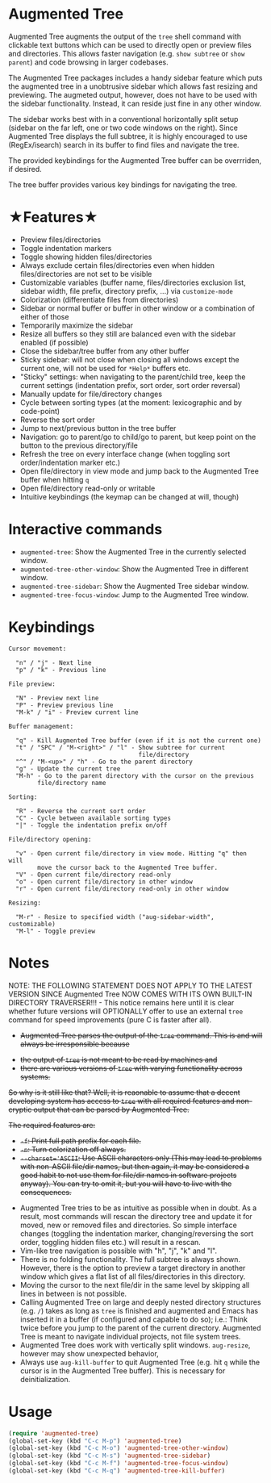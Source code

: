 # Augmented Tree

Augmented Tree augments the output of the `tree` shell command with
clickable text buttons which can be used to directly open or preview
files and directories. This allows faster navigation (e.g. `show
subtree` or `show parent`) and code browsing in larger codebases.

The Augmented Tree packages includes a handy sidebar feature which puts
the augmented tree in a unobtrusive sidebar which allows fast
resizing and previewing. The augmeted output, however, does not have to
be used with the sidebar functionality. Instead, it can reside just fine
in any other window.

The sidebar works best with in a conventional horizontally split setup
(sidebar on the far left, one or two code windows on the right). Since
Augmented Tree displays the full subtree, it is highly encouraged to use
(RegEx/isearch) search in its buffer to find files and navigate the
tree.

The provided keybindings for the Augmented Tree buffer can be
overrriden, if desired.

The tree buffer provides various key bindings for navigating the tree.


# ★Features★

- Preview files/directories
- Toggle indentation markers
- Toggle showing hidden files/directories
- Always exclude certain files/directories even when hidden files/directories are not set to be visible
- Customizable variables (buffer name, files/directories exclusion list, sidebar width, file prefix, directory prefix, ...) via `customize-mode`
- Colorization (differentiate files from directories)
- Sidebar or normal buffer or buffer in other window or a combination of either of those
- Temporarily maximize the sidebar
- Resize all buffers so they still are balanced even with the sidebar enabled (if possible)
- Close the sidebar/tree buffer from any other buffer
- Sticky sidebar: will not close when closing all windows except the current one, will not be used for `*Help*` buffers etc.
- "Sticky" settings: when navigating to the parent/child tree, keep the current settings (indentation prefix, sort order, sort order reversal)
- Manually update for file/directory changes
- Cycle between sorting types (at the moment: lexicographic and by code-point)
- Reverse the sort order
- Jump to next/previous button in the tree buffer
- Navigation: go to parent/go to child/go to parent, but keep point on the button to the previous directory/file
- Refresh the tree on every interface change (when toggling sort order/indentation marker etc.)
- Open file/directory in view mode and jump back to the Augmented Tree buffer when hitting `q`
- Open file/directory read-only or writable
- Intuitive keybindings (the keymap can be changed at will, though)

# Interactive commands

- `augmented-tree`: Show the Augmented Tree in the currently selected window.
- `augmented-tree-other-window`: Show the Augmented Tree in different window.
- `augmented-tree-sidebar`: Show the Augmented Tree sidebar window.
- `augmented-tree-focus-window`: Jump to the Augmented Tree window.


# Keybindings

```
Cursor movement:

  "n" / "j" - Next line
  "p" / "k" - Previous line

File preview:

  "N" - Preview next line
  "P" - Preview previous line
  "M-k" / "i" - Preview current line

Buffer management:

  "q" - Kill Augmented Tree buffer (even if it is not the current one)
  "t" / "SPC" / "M-<right>" / "l" - Show subtree for current
                                    file/directory
  "^" / "M-<up>" / "h" - Go to the parent directory
  "g" - Update the current tree
  "M-h" - Go to the parent directory with the cursor on the previous
        file/directory name

Sorting:

  "R" - Reverse the current sort order
  "C" - Cycle between available sorting types
  "|" - Toggle the indentation prefix on/off

File/directory opening:

  "v" - Open current file/directory in view mode. Hitting "q" then will
        move the cursor back to the Augmented Tree buffer.
  "V" - Open current file/directory read-only
  "o" - Open current file/directory in other window
  "r" - Open current file/directory read-only in other window

Resizing:

  "M-r" - Resize to specified width ("aug-sidebar-width", customizable)
  "M-l" - Toggle preview
```


# Notes


NOTE:  THE FOLLOWING STATEMENT DOES NOT APPLY TO THE LATEST VERSION SINCE
       Augmented Tree NOW COMES WITH ITS OWN BUILT-IN DIRECTORY
       TRAVERSER!!! - This notice remains here until it is clear whether
       future versions will OPTIONALLY offer to use an external `tree`
       command for speed improvements (pure C is faster after all).


 - <del>Augmented Tree parses the output of the `tree` command. This is and
  will always be irresponsible because</del>
  + <del>the output of `tree` is not meant to be read by machines and</del>
  + <del>there are various versions of `tree` with varying functionality
    across systems.</del>

  <del>So why is it still like that? Well, it is reaonable to assume that a
  decent developing system has access to `tree` with all required
  features and non-cryptic output that can be parsed by Augmented Tree.</del>

  <del>The required features are:</del>
  + <del>`-f`: Print full path prefix for each file.</del>
  + <del>`-n`: Turn colorization off always.</del>
  + <del>`--charset='ASCII`: Use ASCII characters only (This may
    lead to problems with non-ASCII file/dir names, but then
    again, it may be considered a good habit to not use them
    for file/dir names in software projects anyway). You can try to
    omit it, but you will have to live with the consequences.</del>

- Augmented Tree tries to be as intuitive as possible when in doubt. As a result, most commands will rescan the directory tree and update it for moved, new or removed files and directories. So simple interface changes (toggling the indentation marker, changing/reversing the sort order, toggling hidden files etc.) will result in a rescan.
- Vim-like tree navigation is possible with "h", "j", "k" and "l".
- There is no folding functionality. The full subtree is always shown.
  However, there is the option to preview a target directory
  in another window which gives a flat list of all files/directories in
  this directory.
- Moving the cursor to the next file/dir in the same level by skipping
  all lines in between is not possible.
- Calling Augmented Tree on large and deeply nested directory structures
  (e.g. `/`) takes as long as `tree` is finished and augmented and Emacs
  has inserted it in a buffer (if configured and capable to do so);
  i.e.: Think twice before you jump to the parent of the current
  directory. Augmented Tree is meant to navigate individual projects,
  not file system trees.
- Augmented Tree does work with vertically split windows. `aug-resize`,
  however may show unexpected behavior,
- Always use `aug-kill-buffer` to quit Augmented Tree (e.g. hit `q` while the cursor is in the Augmented Tree buffer). This is necessary for deinitialization.

# Usage

``` lisp
(require 'augmented-tree)
(global-set-key (kbd "C-c M-p") 'augmented-tree)
(global-set-key (kbd "C-c M-o") 'augmented-tree-other-window)
(global-set-key (kbd "C-c M-s") 'augmented-tree-sidebar)
(global-set-key (kbd "C-c M-f") 'augmented-tree-focus-window)
(global-set-key (kbd "C-c M-q") 'augmented-tree-kill-buffer)
```

